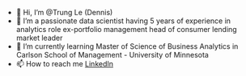 - 👋 Hi, I’m @Trung Le (Dennis)
- 👀 I’m a passionate data scientist having 5 years of experience in analytics role ex-portfolio management head of consumer lending market leader
- 🌱 I’m currently learning Master of Science of Business Analytics in Carlson School of Management - University of Minnesota 
- 📫 How to reach me [LinkedIn](https://www.linkedin.com/in/trungle0306/)

<!---
trungle14/trungle14 is a ✨ special ✨ repository because its `README.md` (this file) appears on your GitHub profile.
You can click the Preview link to take a look at your changes.
--->
